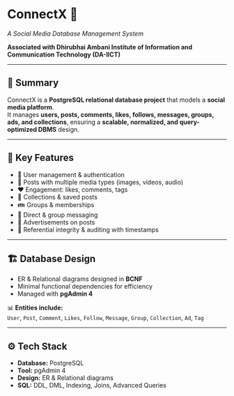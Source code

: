 # ConnectX 📱  

*A Social Media Database Management System*  

**Associated with Dhirubhai Ambani Institute of Information and Communication Technology (DA-IICT)**  

---

## 📝 Summary  
ConnectX is a **PostgreSQL relational database project** that models a **social media platform**.  
It manages **users, posts, comments, likes, follows, messages, groups, ads, and collections**, ensuring a **scalable, normalized, and query-optimized DBMS** design.  

---

## 📌 Key Features  
- 👤 User management & authentication  
- 📝 Posts with multiple media types (images, videos, audio)  
- ❤️ Engagement: likes, comments, tags  
- 📂 Collections & saved posts  
- 👪 Groups & memberships  
- 💬 Direct & group messaging  
- 📢 Advertisements on posts  
- 🔗 Referential integrity & auditing with timestamps  

---

## 🏗️ Database Design  
- ER & Relational diagrams designed in **BCNF**  
- Minimal functional dependencies for efficiency  
- Managed with **pgAdmin 4**  

📊 **Entities include:**  
`User`, `Post`, `Comment`, `Likes`, `Follow`, `Message`, `Group`, `Collection`, `Ad`, `Tag`  

---

## ⚙️ Tech Stack  
- **Database:** PostgreSQL  
- **Tool:** pgAdmin 4  
- **Design:** ER & Relational diagrams  
- **SQL:** DDL, DML, Indexing, Joins, Advanced Queries  
